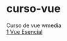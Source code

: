 # curso-vue
Curso de vue wmedia
<br/>
<a href="https://eugeniosanchezcrespillo.github.io/curso-vue/vue_esencial.html">1 Vue Esencial</a>
